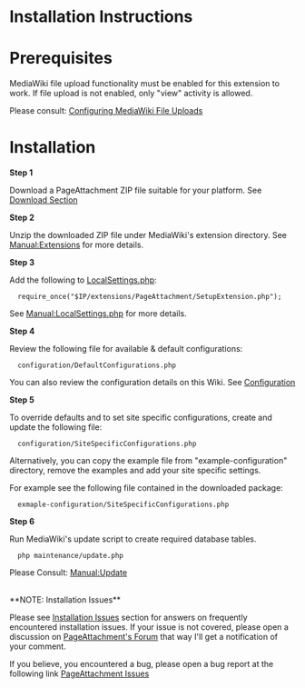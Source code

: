 # Installation Instructions #

# Prerequisites #

MediaWiki file upload functionality must be enabled for this extension to work.  If file upload is not enabled, only "view" activity is allowed.

Please consult: [Configuring MediaWiki File Uploads](http://www.mediawiki.org/wiki/Manual:Configuring_file_uploads)

# Installation #

**Step 1**

Download a PageAttachment ZIP file suitable for your platform. See [Download Section](Download.md)

**Step 2**

Unzip the downloaded ZIP file under MediaWiki's extension directory.  See [Manual:Extensions](http://www.mediawiki.org/wiki/Manual:Extensions) for more details.

**Step 3**

Add the following to [LocalSettings.php](http://www.mediawiki.org/wiki/Manual:LocalSettings.php):
```
  require_once("$IP/extensions/PageAttachment/SetupExtension.php");
```
See [Manual:LocalSettings.php](http://www.mediawiki.org/wiki/Manual:LocalSettings.php) for more details.

**Step 4**

Review the following file for available & default configurations:
```
  configuration/DefaultConfigurations.php
```
You can also review the configuration details on this Wiki. See [Configuration](Configuration.md)

**Step 5**

To override defaults and to set site specific configurations, create and update the following file:
```
  configuration/SiteSpecificConfigurations.php
```
Alternatively, you can copy the example file from "example-configuration" directory, remove the examples and add your site specific settings.

For example see the following file contained in the downloaded package:
```
  exmaple-configuration/SiteSpecificConfigurations.php
```
**Step 6**

Run MediaWiki's update script to create required database tables.
```
  php maintenance/update.php
```
Please Consult: [Manual:Update](http://www.mediawiki.org/wiki/Manual:Update.php)


<br />
**NOTE: Installation Issues**

Please see [Installation Issues](InstallationIssues.md) section for answers on frequently encountered installation issues. If your issue is not covered, please open a discussion on [PageAttachment's Forum](http://groups.google.com/group/mediawiki-page-attachment-discuss) that way I'll get a notification of your comment.

If you believe, you encountered a bug, please open a bug report at the following link [PageAttachment Issues](http://code.google.com/p/mediawiki-page-attachment/issues/list)